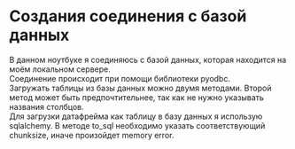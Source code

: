 # Создания соединения с базой данных
В данном ноутбуке я соединяюсь с базой данных, которая находится на моём локальном сервере.  
Соединение происходит при помощи библиотеки pyodbc.  
Загружать таблицы из базы данных можно двумя методами. Второй метод может быть предпочтительнее, так как не нужно указывать названия столбцов.  
Для загрузки датафрейма как таблицу в базу данных я использую sqlalchemy. В методе to_sql необходимо указать соответствующий chunksize, иначе произойдет memory error.